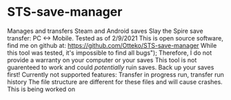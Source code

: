 # STS-save-manager
Manages and transfers Steam and Android saves
Slay the Spire save transfer: PC <-> Mobile. Tested as of 2/9/2021
This is open source software, find me on github at:
https://github.com/Otteko/STS-save-manager
While this tool was tested, it's impossible to find all bugs");
Therefore, I do not provide a warranty on your computer or your saves
This tool is not guarenteed to work and could *potentially* ruin saves. Back up your saves first!
Currently not supported features: Transfer in progress run, transfer run history
The file structure are different for these files and will cause crashes. This is being worked on
